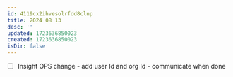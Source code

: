 ```yaml
---
id: 4119cx2ihvesolrfdd8clnp
title: 2024 08 13
desc: ''
updated: 1723636850023
created: 1723636850023
isDir: false
---
```

- [ ] Insight OPS change - add user Id and org Id - communicate when done

